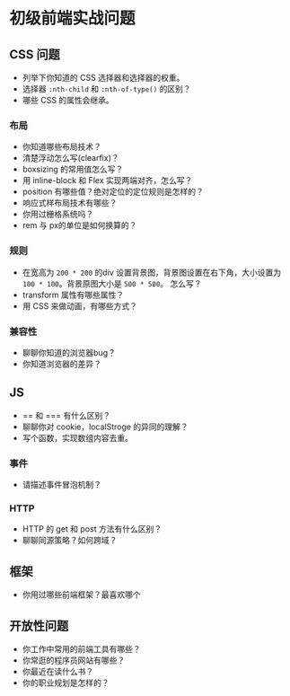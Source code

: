# 初级前端实战问题
## CSS 问题
* 列举下你知道的 CSS 选择器和选择器的权重。
* 选择器 `:nth-child` 和 `:nth-of-type()` 的区别？
* 哪些 CSS 的属性会继承。

### 布局
* 你知道哪些布局技术？
* 清楚浮动怎么写(clearfix)？
* boxsizing 的常用值怎么写？
* 用 inline-block 和 Flex 实现两端对齐，怎么写？
* position 有哪些值？绝对定位的定位规则是怎样的？
* 响应式样布局技术有哪些？
* 你用过栅格系统吗？
* rem 与 px的单位是如何换算的？

### 规则
* 在宽高为 `200 * 200` 的div 设置背景图，背景图设置在右下角，大小设置为 `100 * 100`。背景原图大小是 `500 * 500`。 怎么写？
* transform 属性有哪些属性？
* 用 CSS 来做动画，有哪些方式？

### 兼容性
* 聊聊你知道的浏览器bug？
* 你知道浏览器的差异？

## JS
* == 和 === 有什么区别？
* 聊聊你对 cookie，localStroge 的异同的理解？
* 写个函数，实现数组内容去重。

### 事件
* 请描述事件冒泡机制？

### HTTP
* HTTP 的 get 和 post 方法有什么区别？
* 聊聊同源策略？如何跨域？

## 框架
* 你用过哪些前端框架？最喜欢哪个

## 开放性问题
* 你工作中常用的前端工具有哪些？
* 你常逛的程序员网站有哪些？
* 你最近在读什么书？
* 你的职业规划是怎样的？